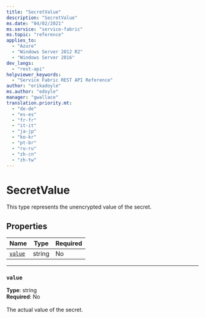 ```yaml
---
title: "SecretValue"
description: "SecretValue"
ms.date: "04/02/2021"
ms.service: "service-fabric"
ms.topic: "reference"
applies_to: 
  - "Azure"
  - "Windows Server 2012 R2"
  - "Windows Server 2016"
dev_langs: 
  - "rest-api"
helpviewer_keywords: 
  - "Service Fabric REST API Reference"
author: "erikadoyle"
ms.author: "edoyle"
manager: "gwallace"
translation.priority.mt: 
  - "de-de"
  - "es-es"
  - "fr-fr"
  - "it-it"
  - "ja-jp"
  - "ko-kr"
  - "pt-br"
  - "ru-ru"
  - "zh-cn"
  - "zh-tw"
---
```

# SecretValue

This type represents the unencrypted value of the secret.

## Properties
| Name | Type | Required |
| --- | --- | --- |
| [`value`](#value) | string | No |

____
### `value`
__Type__: string <br/>
__Required__: No<br/>
<br/>
The actual value of the secret.

